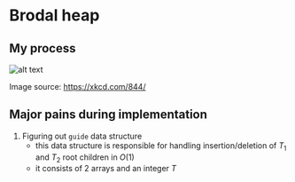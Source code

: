 # Brodal heap

## My process
![alt text](https://xkcd.com/comics/good_code.png)

Image source: https://xkcd.com/844/

## Major pains during implementation

1. Figuring out `guide` data structure
   - this data structure is responsible for handling insertion/deletion of $T_{1}$ and $T_{2}$ root children in $O(1)$
   - it consists of 2 arrays and an integer $T$
